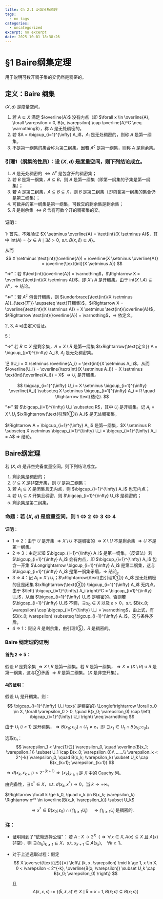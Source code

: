 ```yaml
---
title: Ch 2.1 泛函分析原理
tags:
  - no tags
categories:
  - uncategorized
excerpt: no excerpt
date: 2025-10-01 18:38:26
---
```

# §1 Baire纲集定理
用于说明可数开稠子集的交仍然是稠密的。

## 定义：Baire 纲集
$(X, d)$ 是度量空间。
1. 若 $A \subseteq X$ 满足 $\overline{A}$ 没有内点（即 $\forall x \in \overline{A}, \forall \varepsilon > 0, B(x, \varepsilon) \cap \overline{A}^C \neq \varnothing$），称 $A$ 是无处稠密的。
2. 若 $A = \bigcup_{i=1}^{\infty} A_i$，$A_i$ 是无处稠密的，则称 $A$ 是第一纲集。
3. 不是第一纲集的集合称为第二纲集。因若 $A^c$ 是第一纲集，则称 $A$ 是剩余集。


### 引理1（纲集的性质）：设 $(X, d)$ 是度量空间，则下列结论成立。

1. $A$ 是无处稠密的 $\Leftrightarrow A^c$ 是包含开的稠密集；
2. 若 $B$ 是第一纲集，$A \subseteq B$，则 $A$ 是第一纲集（即第一纲集的子集是第一纲集）；
3. 若 $A$ 是第二纲集，$A \subseteq B \subseteq X$，则 $B$ 是第二纲集（即包含第一纲集的集合仍是第二纲集）；
4. 可数并的第一纲集是第一纲集，可数交的剩余集是剩余集；
5. $R$ 是剩余集 $\Leftrightarrow R$ 含有可数个开的稠密集的交。


#### 证明：

1: 
首先，不难验证 $X \setminus \overline{A} = \text{int}(X \setminus A)$，其中 $\text{int}(A) = \left\{ x \in A \mid \exists \delta > 0, \text{ s.t. } B(x, \delta) \subseteq A \right\}$。

从而
$$
X \setminus \text{int}(\overline{A}) = \overline{X \setminus \overline{A}} = \overline{\text{int}(X \setminus A)}
$$

“$\Rightarrow$”：若 $\text{int}(\overline{A}) = \varnothing$，$\Rightarrow X = \overline{\text{int}(X \setminus A)}$，即 $X \setminus A$ 是开稠集。由于 $\text{int}(X \setminus A) \subseteq A^c$，$\Rightarrow$ 结论。

“$\Leftarrow$”：若 $A^c$ 包含开稠集，则 $\underbrace{\text{int}(X \setminus A)}_{\text{开}} \supseteq \text{开稠集}$，$\Rightarrow X = \overline{\text{int}(X \setminus A)} = X \setminus \text{int}(\overline{A})$，$\Rightarrow \text{int}(\overline{A}) = \varnothing$，$\Rightarrow$ 依定义。

2, 3, 4 可由定义验证。

5：

“$\Rightarrow$” 若 $R \subseteq X$ 是剩余集，$A = X \setminus R$ 是第一纲集 $\xRightarrow{\text{定义}} A = \bigcup_{j=1}^{\infty} A_j$, $A_j$ 是无处稠密集。

记 $U_i = X \setminus \overline{A_i} = \text{int}(X \setminus A_i)$，从而 $\overline{U_i} = \overline{\text{int}(X \setminus A_i)} = X \setminus \text{int}(\overline{A_i}) = X$ $\Rightarrow U_i$ 是开稠集。

$$
\bigcap_{i=1}^{\infty} U_i = X \setminus \bigcup_{i=1}^{\infty} \overline{A_i} \subseteq X \setminus \bigcup_{i=1}^{\infty} A_i = R \quad \Rightarrow \text{结论}.
$$

“$\Leftarrow$” 若 $\bigcap_{i=1}^{\infty} U_i \subseteq R$，其中 $U_i$ 是开稠集。记 $A_i = X \setminus U_i$ $\xRightarrow{\text{引理1①}} A_i$ 是无处稠密集，

$\Rightarrow A = \bigcup_{i=1}^{\infty} A_i$ 是第一纲集，$X \setminus R \subseteq X \setminus \bigcap_{i=1}^{\infty} U_i = \bigcup_{i=1}^{\infty} A_i = A$ $\Rightarrow$ 结论。


## Baire纲定理
若 $(X, d)$ 是非空完备度量空间，则下列结论成立。
1. 剩余集是稠密的；
2. $U \subseteq X$ 是非空开集，则 $U$ 是第二纲集；
3. 若 $A_i \subseteq X$ 是闭集且无内点，则 $\bigcup_{i=1}^{\infty} A_i$ 也无内点；
4. 若 $U_i \subseteq X$ 开集且稠密，则 $\bigcap_{i=1}^{\infty} U_i$ 是稠密的；
5. 剩余集是第二纲集。


### 命题：若 $(X, d)$ 是度量空间，则 1 $\Leftrightarrow$ 2 $\Leftrightarrow$ 3 $\Leftrightarrow$ 4

#### 证明：

- 1 $\Rightarrow$ 2：由于 $U$ 是开集 $\Rightarrow X \setminus U$ 不是稠密的 $\Rightarrow X \setminus U$ 不是剩余集 $\Rightarrow U$ 不是第一纲集。
- 2 $\Rightarrow$ 3：由定义知 $\bigcup_{i=1}^{\infty} A_i$ 是第一纲集。（反证法）若 $\bigcup_{i=1}^{\infty} A_i$ 会有内点，即 $\bigcup_{i=1}^{\infty} A_i$ 包含一开集 $\Longrightarrow \bigcup_{i=1}^{\infty} A_i$ 是第二纲集，这与 $\bigcup_{i=1}^{\infty} A_i$ 是第一纲集矛盾，$\Rightarrow$ 结论。
- 3 $\Rightarrow$ 4：记 $A_i = X \setminus U_i$；$\xRightarrow{\text{由引理1①}} A_i$ 是无处稠密的且是闭集 $\xRightarrow{\text{③}} \bigcup_{i=1}^{\infty} A_i$ 无内点。由于 $\left( \bigcup_{i=1}^{\infty} A_i \right)^C = \bigcap_{i=1}^{\infty} U_i$，从而 $\bigcap_{i=1}^{\infty} U_i$ 是稠密的。否则若 $\bigcap_{i=1}^{\infty} U_i$ 不稠，$\exists x_0 \in X$ 以及 $\varepsilon > 0$，s.t. $B(x_0; \varepsilon) \cap \bigcap_{i=1}^{\infty} U_i = \varnothing$，由上式，有 $B(x_0; \varepsilon) \subseteq \bigcup_{i=1}^{\infty} A_i$，这与条件矛盾。
- 4 $\Rightarrow$ 1：假设 $R$ 是剩余集，由引理1⑤，$R$ 是稠密的。

### Baire 纲定理的证明
#### 首先 2 $\Rightarrow$ 5：

假设 $R$ 是剩余集 $\Rightarrow X \setminus R$ 是第一纲集。若 $R$ 是第一纲集，$\Rightarrow X = (X \setminus R) \cup R$ 是第一纲集，这与②矛盾 $\Rightarrow R$ 是第二纲集。（$X$ 是非空开集）。


#### 4的证明：
假设 $U_i$ 是开稠集。则：
$$
\bigcap_{i=1}^{\infty} U_i \text{ 是稠密的} \Longleftrightarrow \forall x_0 \in X, \forall \varepsilon_0 > 0, \quad B(x_0; \varepsilon_0) \cap \left( \bigcap_{i=1}^{\infty} U_i \right) \neq \varnothing
$$

由于 $U_i$ ($i \ge 1$) 是开稠集，$\Rightarrow B(x_0; \varepsilon_0) \cap U_1 \neq \varnothing$，即 $\exists x_1 \in U_1 \cap B(x_0; \varepsilon_0)$。

选取$\epsilon_n$：
$$
\varepsilon_1 < \frac{1}{2} \varepsilon_0, \quad \overline{B(x_1; \varepsilon_1)} \subset U_1 \cap B(x_0; \varepsilon_0)\\
......\\
\varepsilon_k < 2^{-k} \varepsilon_0, \quad B(x_k; \varepsilon_k) \subset U_k \cap B(x_{k+1}; \varepsilon_{k+1})
$$

$\Rightarrow d(x_k, x_{k+1}) < 2^{-(k+1)} \Rightarrow \{x_k\}_{k \ge 1}$ 是 $X$ 中的 Cauchy 列。

由完备性，$\exists x^* \in X$，s.t. $d(x_k, x^*) \to 0$，当 $k \to +\infty$。

$\Rightarrow \forall k \ge k_0, \quad x_k \in B(x_k; \varepsilon_k) \Rightarrow x^* \in \overline{B(x_k, \varepsilon_k)} \subset U_k$

$$
\Rightarrow x^* \in B(x_0; \varepsilon_0) \cap \left( \bigcap_{j \ge 1} U_j \right) \quad \Rightarrow \bigcap_{j \ge 1} U_j \text{ 是稠密的}.
$$


### 注：

- 证明用到了“依赖选择公理”：
  若 $A: X \to 2^X$（$\Rightarrow \forall x \in X, A(x) \subseteq X$ 且 $A(x)$ 非空），则 $\exists \{x_k\}_{k \ge 1} \subseteq X$，s.t. $x_{k+1} \in A(x_k), \quad \forall k \ge 1$。

- 对于上述选取过程：假定
  $$
  X \overset{\text{记}}{=} \left\{ (k, x, \varepsilon) \mid k \ge 1, x \in X, 0 < \varepsilon < 2^{-k}, \overline{B(x; \varepsilon)} \subset U_k \cap B(x_0; \varepsilon_0) \right\}
  $$

  且
  $$
  A(k, x, \varepsilon) := \left\{ (\tilde{k}, \tilde{x}, \tilde{\varepsilon}) \in X \mid \tilde{k} = k+1, B(\tilde{x}; \tilde{\varepsilon}) \subseteq B(x; \varepsilon) \right\}
  $$